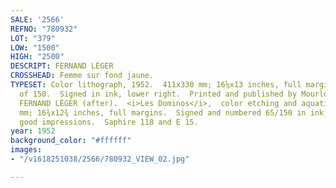 ```yaml
---
SALE: '2566'
REFNO: "780932"
LOT: "379"
LOW: "1500"
HIGH: "2500"
DESCRIPT: FERNAND LÉGER
CROSSHEAD: Femme sur fond jaune.
TYPESET: Color lithograph, 1952.  411x330 mm; 16⅛x13 inches, full margins.  Edition
  of 150.  Signed in ink, lower right.  Printed and published by Mourlot, Paris.  <br><br>With—
  FERNAND LÉGER (after).  <i>Les Dominos</i>,  color etching and aquatint, circa 1950.  425x323
  mm; 16¾x12¾ inches, full margins.  Signed and numbered 65/150 in ink, lower margin.  Very
  good impressions.  Saphire 118 and E 15.
year: 1952
background_color: "#ffffff"
images:
- "/v1618251038/2566/780932_VIEW_02.jpg"

---
```

